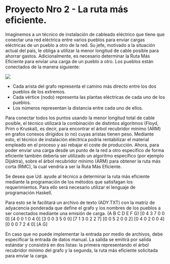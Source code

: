 # Proyecto Nro 2 - La ruta más eficiente. 
Imaginemos a un técnico de instalación de cableado eléctrico que tiene que conectar una red eléctrica entre varios pueblos para enviar cargas eléctricas de un pueblo a otro de la red. Su jefe, motivado a la situación actual del país, le obliga a utilizar la menor longitud de cable posible para ahorrar gastos. Adicionalmente, es necesario determinar la Ruta Más Eficiente para enviar una carga de un pueblo a otro. Los pueblos están conectados de la manera siguiente: 

<div>
    <img src="https://i.imgur.com/g4wIlNy.png" />
</div>

- Cada arista del grafo representa el camino más directo entre los dos pueblos de los extremos.
- Cada vértice (nodo) representa las plantas eléctricas de cada uno de los pueblos.
- Los números representan la distancia entre cada uno de ellos.

Para conectar todos los puntos usando la menor longitud total de cable posible, el técnico utilizará la combinación de distintos algoritmos (Floyd, Prim o Kruskal), es decir, para encontrar el árbol recubridor mínimo (ARM) en grafos conexos dirigidos (o no) cuyas aristas tienen peso. Mediante esto, el técnico de instalación eléctrica podría rentabilizar el material empleado en el proceso y así rebajar el coste de producción. Ahora, para poder enviar una carga desde un punto de la red a otro específico de forma eficiente también debería ser utilizado un algoritmo específico (por ejemplo Dijsktra), sobre el árbol recubridor mínimo (ARM) para obtener la ruta más corta (RMC), la cual vendría a ser la Ruta Más Eficiente. 

Se desea que Ud. ayude al técnico a determinar la ruta más eficiente mediante la programación de los métodos que satisfagan los requerimientos. Para ello será necesario utilizar el lenguaje de programación Haskell. 

Para esto se le facilitará un archivo de texto (ADY.TXT) con la matriz de adyacencia ponderada que define el grafo y los nombres de los pueblos a ser conectados mediante una emisión de carga. (A B C D E F G) [0 4 3 7 0 0 0] [4 0 0 1 0 4 0] [3 0 0 3 5 0 0] [7 1 3 0 2 2 7] [0 0 5 2 0 0 2] [0 4 0 2 0 0 4] [0 0 0 7 2 4 0] [A G] 
 
En caso que no puede implementar la entrada por medio de archivos, debe especificar la entrada de datos manual. La salida se emitirá por salida estándar y consistirá en dos listas: la primera representando el árbol recubridor mínimo del grafo y la segunda, la ruta más eficiente solicitada para enviar la carga. 